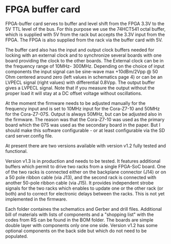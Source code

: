 # FPGA buffer card

FPGA-buffer card serves to buffer and level shift from the FPGA 3.3V to the 5V TTL level of the bus. For this purpose we use the 74HCT541 octal buffer, which is supplied with 5V from the rack but accepts the 3.3V input from the FPGA. The FPGA is also supplied from the rack via the buffer card with 5V.

The buffer card also has the input and output clock buffers needed for locking with an external clock and to synchronize several boards with one board providing the clock to the other boards. The External clock can be in the frequency range of 10MHz- 300MHz. Depending on the choice of input components the input signal can be sine-wave max +10dBm/2Vpp @ 50 Ohm centered around zero (left values in schematics page 4) or can be an LVPECL signal (right values) with differential 0.8Vpp. The output buffer gives a LVPECL signal. Note that if you measure the output without the proper load it will stay at a DC offset voltage without oscillations.

At the moment the firmware needs to be adjusted manually for the frequency input and is set to 10MHz input for the Cora-Z7-10 and 50MHz for the Cora-Z7-07S. Output is always 50MHz, but can be adjusted also in the firmware. The reason was that the Cora-Z7-10 was used as the primary board which the 07S was used as the secondary board in the paper. But I should make this software configurable - or at least configurable via the SD card server.config file. 

At present there are two versions available with version v1.2 fully tested and functional. 

Version v1.3 is in production and needs to be tested. It features additional buffers which permit to drive two racks from a single FPGA-SoC board. One of the two racks is connected either on the backplane connector (J14) or on a 50 pole ribbon cable (via J13), and the second rack is connected with another 50-pole ribbon cable (via J15). It provides independent strobe signals for the two racks which enables to update one or the other rack (or both) and to correct for electronic delays between the racks. This is not yet implemented in the firmware.

Each folder containes the schematics and Gerber and drill files. Additional bill of materials with lists of components and a "shopping list" with the codes from RS can be found in the BOM folder. The boards are simple double layer with components only one one side. Version v1.2 has some optional components on the back side but which do not need to be populated.
